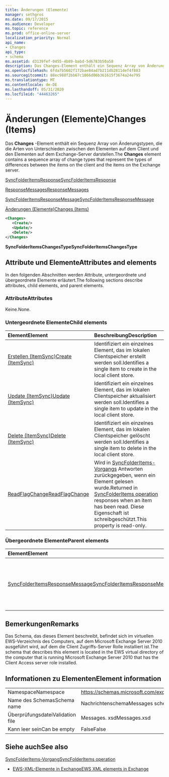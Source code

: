 ```yaml
---
title: Änderungen (Elemente)
manager: sethgros
ms.date: 09/17/2015
ms.audience: Developer
ms.topic: reference
ms.prod: office-online-server
localization_priority: Normal
api_name:
- Changes
api_type:
- schema
ms.assetid: d3139fef-0455-4b89-babd-5d6783b50a58
description: Das Changes-Element enthält ein Sequenz Array von Änderungstypen, die die Arten von Unterschieden zwischen den Elementen auf dem Client und den Elementen auf dem Exchange-Server darstellen.
ms.openlocfilehash: 6fda7b5602f172bae84ad7b211db2811def4f883
ms.sourcegitcommit: 88ec988f2bb67c1866d06b361615f3674a24e795
ms.translationtype: MT
ms.contentlocale: de-DE
ms.lasthandoff: 05/31/2020
ms.locfileid: "44463265"
---
```

# <a name="changes-items"></a><span data-ttu-id="75749-103">Änderungen (Elemente)</span><span class="sxs-lookup"><span data-stu-id="75749-103">Changes (Items)</span></span>

<span data-ttu-id="75749-104">Das **Changes** -Element enthält ein Sequenz Array von Änderungstypen, die die Arten von Unterschieden zwischen den Elementen auf dem Client und den Elementen auf dem Exchange-Server darstellen.</span><span class="sxs-lookup"><span data-stu-id="75749-104">The **Changes** element contains a sequence array of change types that represent the types of differences between the items on the client and the items on the Exchange server.</span></span> 
  
[<span data-ttu-id="75749-105">SyncFolderItemsResponse</span><span class="sxs-lookup"><span data-stu-id="75749-105">SyncFolderItemsResponse</span></span>](syncfolderitemsresponse.md)
  
[<span data-ttu-id="75749-106">ResponseMessages</span><span class="sxs-lookup"><span data-stu-id="75749-106">ResponseMessages</span></span>](responsemessages.md)
  
[<span data-ttu-id="75749-107">SyncFolderItemsResponseMessage</span><span class="sxs-lookup"><span data-stu-id="75749-107">SyncFolderItemsResponseMessage</span></span>](syncfolderitemsresponsemessage.md)
  
[<span data-ttu-id="75749-108">Änderungen (Elemente)</span><span class="sxs-lookup"><span data-stu-id="75749-108">Changes (Items)</span></span>](changes-items.md)
  
```xml
<Changes>
   <Create/>
   <Update/>
   <Delete/>
</Changes>
```

 <span data-ttu-id="75749-109">**SyncFolderItemsChangesType**</span><span class="sxs-lookup"><span data-stu-id="75749-109">**SyncFolderItemsChangesType**</span></span>
## <a name="attributes-and-elements"></a><span data-ttu-id="75749-110">Attribute und Elemente</span><span class="sxs-lookup"><span data-stu-id="75749-110">Attributes and elements</span></span>

<span data-ttu-id="75749-111">In den folgenden Abschnitten werden Attribute, untergeordnete und übergeordnete Elemente erläutert.</span><span class="sxs-lookup"><span data-stu-id="75749-111">The following sections describe attributes, child elements, and parent elements.</span></span>
  
### <a name="attributes"></a><span data-ttu-id="75749-112">Attribute</span><span class="sxs-lookup"><span data-stu-id="75749-112">Attributes</span></span>

<span data-ttu-id="75749-113">Keine.</span><span class="sxs-lookup"><span data-stu-id="75749-113">None.</span></span>
  
### <a name="child-elements"></a><span data-ttu-id="75749-114">Untergeordnete Elemente</span><span class="sxs-lookup"><span data-stu-id="75749-114">Child elements</span></span>

|<span data-ttu-id="75749-115">**Element**</span><span class="sxs-lookup"><span data-stu-id="75749-115">**Element**</span></span>|<span data-ttu-id="75749-116">**Beschreibung**</span><span class="sxs-lookup"><span data-stu-id="75749-116">**Description**</span></span>|
|:-----|:-----|
|[<span data-ttu-id="75749-117">Erstellen (ItemSync)</span><span class="sxs-lookup"><span data-stu-id="75749-117">Create (ItemSync)</span></span>](create-itemsync.md) <br/> |<span data-ttu-id="75749-118">Identifiziert ein einzelnes Element, das im lokalen Clientspeicher erstellt werden soll.</span><span class="sxs-lookup"><span data-stu-id="75749-118">Identifies a single item to create in the local client store.</span></span>  <br/> |
|[<span data-ttu-id="75749-119">Update (ItemSync)</span><span class="sxs-lookup"><span data-stu-id="75749-119">Update (ItemSync)</span></span>](update-itemsync.md) <br/> |<span data-ttu-id="75749-120">Identifiziert ein einzelnes Element, das im lokalen Clientspeicher aktualisiert werden soll.</span><span class="sxs-lookup"><span data-stu-id="75749-120">Identifies a single item to update in the local client store.</span></span>  <br/> |
|[<span data-ttu-id="75749-121">Delete (ItemSync)</span><span class="sxs-lookup"><span data-stu-id="75749-121">Delete (ItemSync)</span></span>](delete-itemsync.md) <br/> |<span data-ttu-id="75749-122">Identifiziert ein einzelnes Element, das im lokalen Clientspeicher gelöscht werden soll.</span><span class="sxs-lookup"><span data-stu-id="75749-122">Identifies a single item to delete in the local client store.</span></span>  <br/> |
|[<span data-ttu-id="75749-123">ReadFlagChange</span><span class="sxs-lookup"><span data-stu-id="75749-123">ReadFlagChange</span></span>](readflagchange.md) <br/> |<span data-ttu-id="75749-124">Wird in [SyncFolderItems-Vorgangs](syncfolderitems-operation.md) Antworten zurückgegeben, wenn ein Element gelesen wurde.</span><span class="sxs-lookup"><span data-stu-id="75749-124">Returned in [SyncFolderItems operation](syncfolderitems-operation.md) responses when an item has been read.</span></span> <span data-ttu-id="75749-125">Diese Eigenschaft ist schreibgeschützt.</span><span class="sxs-lookup"><span data-stu-id="75749-125">This property is read-only.</span></span>  <br/> |
   
### <a name="parent-elements"></a><span data-ttu-id="75749-126">Übergeordnete Elemente</span><span class="sxs-lookup"><span data-stu-id="75749-126">Parent elements</span></span>

|<span data-ttu-id="75749-127">**Element**</span><span class="sxs-lookup"><span data-stu-id="75749-127">**Element**</span></span>|<span data-ttu-id="75749-128">**Beschreibung**</span><span class="sxs-lookup"><span data-stu-id="75749-128">**Description**</span></span>|
|:-----|:-----|
|[<span data-ttu-id="75749-129">SyncFolderItemsResponseMessage</span><span class="sxs-lookup"><span data-stu-id="75749-129">SyncFolderItemsResponseMessage</span></span>](syncfolderitemsresponsemessage.md) <br/> |<span data-ttu-id="75749-130">Enthält den Status und das Ergebnis einer [SyncFolderItems-Vorgangs](syncfolderitems-operation.md) Anforderung.</span><span class="sxs-lookup"><span data-stu-id="75749-130">Contains the status and result of a [SyncFolderItems operation](syncfolderitems-operation.md) request.</span></span>  <br/> |
   
## <a name="remarks"></a><span data-ttu-id="75749-131">Bemerkungen</span><span class="sxs-lookup"><span data-stu-id="75749-131">Remarks</span></span>

<span data-ttu-id="75749-132">Das Schema, das dieses Element beschreibt, befindet sich im virtuellen EWS-Verzeichnis des Computers, auf dem Microsoft Exchange Server 2010 ausgeführt wird, auf dem die Client Zugriffs-Server Rolle installiert ist.</span><span class="sxs-lookup"><span data-stu-id="75749-132">The schema that describes this element is located in the EWS virtual directory of the computer that is running Microsoft Exchange Server 2010 that has the Client Access server role installed.</span></span>
  
## <a name="element-information"></a><span data-ttu-id="75749-133">Informationen zu Elementen</span><span class="sxs-lookup"><span data-stu-id="75749-133">Element information</span></span>

|||
|:-----|:-----|
|<span data-ttu-id="75749-134">Namespace</span><span class="sxs-lookup"><span data-stu-id="75749-134">Namespace</span></span>  <br/> |https://schemas.microsoft.com/exchange/services/2006/messages  <br/> |
|<span data-ttu-id="75749-135">Name des Schemas</span><span class="sxs-lookup"><span data-stu-id="75749-135">Schema name</span></span>  <br/> |<span data-ttu-id="75749-136">Nachrichtenschema</span><span class="sxs-lookup"><span data-stu-id="75749-136">Messages schema</span></span>  <br/> |
|<span data-ttu-id="75749-137">Überprüfungsdatei</span><span class="sxs-lookup"><span data-stu-id="75749-137">Validation file</span></span>  <br/> |<span data-ttu-id="75749-138">Messages. xsd</span><span class="sxs-lookup"><span data-stu-id="75749-138">Messages.xsd</span></span>  <br/> |
|<span data-ttu-id="75749-139">Kann leer sein</span><span class="sxs-lookup"><span data-stu-id="75749-139">Can be empty</span></span>  <br/> |<span data-ttu-id="75749-140">False</span><span class="sxs-lookup"><span data-stu-id="75749-140">False</span></span>  <br/> |
   
## <a name="see-also"></a><span data-ttu-id="75749-141">Siehe auch</span><span class="sxs-lookup"><span data-stu-id="75749-141">See also</span></span>



[<span data-ttu-id="75749-142">SyncFolderItems-Vorgang</span><span class="sxs-lookup"><span data-stu-id="75749-142">SyncFolderItems operation</span></span>](syncfolderitems-operation.md)


- [<span data-ttu-id="75749-143">EWS-XML-Elemente in Exchange</span><span class="sxs-lookup"><span data-stu-id="75749-143">EWS XML elements in Exchange</span></span>](ews-xml-elements-in-exchange.md)

